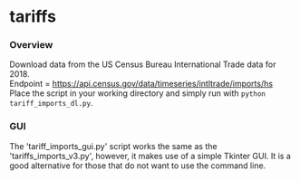 # tariffs

### Overview
Download data from the US Census Bureau International Trade data for 2018.
<br>
Endpoint = https://api.census.gov/data/timeseries/intltrade/imports/hs
<br>
Place the script in your working directory and simply run with `python tariff_imports_dl.py`.

### GUI
The 'tariff_imports_gui.py' script works the same as the 'tariffs_imports_v3.py', however, it makes use of a simple Tkinter GUI. It is a good alternative for those that do not want to use the command line.
